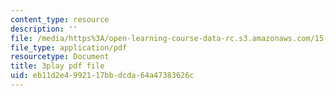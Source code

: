 ```yaml
---
content_type: resource
description: ''
file: /media/https%3A/open-learning-course-data-rc.s3.amazonaws.com/15-960-new-executive-thinking-social-impact-technology-projects-fall-2017-spring-2018/eb11d2e4992117bbdcda64a47383626c_HaySEpWEsdU.pdf
file_type: application/pdf
resourcetype: Document
title: 3play pdf file
uid: eb11d2e4-9921-17bb-dcda-64a47383626c
---
```

